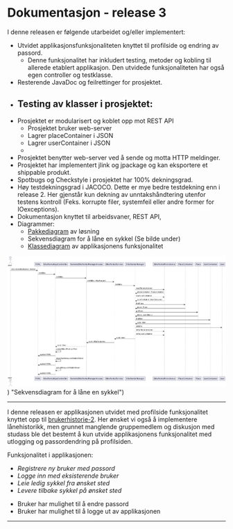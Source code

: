 
# Dokumentasjon - release 3

I denne releasen er følgende utarbeidet og/eller implementert:
- Utvidet applikasjonsfunksjonaliteten knyttet til profilside og endring av passord.
  -  Denne funksjonalitet har inkludert testing, metoder og kobling til allerede etablert applikasjon. Den utvidede funksjonaliteten har også egen controller og testklasse.
- Resterende JavaDoc og feilrettinger for prosjektet.
- Testing av klasser i prosjektet:
    - 
- Prosjektet er modularisert og koblet opp mot REST API
  - Prosjektet bruker web-server
  - Lagrer placeContainer i JSON
  - Lagrer userContainer i JSON
  - 
- Prosjektet benytter web-server ved å sende og motta HTTP meldinger.
- Prosjektet har implementert jlink og jpackage og kan eksportere et shippable produkt.
-  Spotbugs og Checkstyle i prosjektet har 100% dekningsgrad.
-  Høy testdekningsgrad i JACOCO. Dette er mye bedre testdekning enn i release 2. Her gjenstår kun dekning av unntakshåndtering utenfor testens kontroll (Feks. korrupte filer, systemfeil eller andre former for IOexceptions).
- Dokumentasjon knyttet til arbeidsvaner, REST API, 
- Diagrammer:
  - [Pakkediagram](../../2247/skjermbilder/PakkeDiagram.png) av løsning
  - Sekvensdiagram for å låne en sykkel (Se bilde under)
  - [Klassediagram](../release2/release2ClassDiagram.png) av applikasjonens funksjonalitet 

![alt text](sequenceDiagram.png)) "Sekvensdiagram for å låne en sykkel")


---

I denne releasen er applikasjonen utvidet med profilside funksjonalitet knyttet opp til [brukerhistorie-2](../../2247/readme.md#brukerhistorie-2). Her ønsket vi også å implementere lånehistorikk, men grunnet manglende gruppemedlem og diskusjon med studass ble det bestemt å kun utvide applikasjonens funksjonalitet med utlogging og passordendring på profilsiden.


Funksjonalitet i applikasjonen:
- *Registrere ny bruker med passord*
- *Logge inn med eksisterende bruker*
- *Leie ledig sykkel fra ønsket sted*
- *Levere tilbake sykkel på ønsket sted*
+ Bruker har mulighet til å endre passord
+ Bruker har mulighet til å logge ut av applikasjonen

---